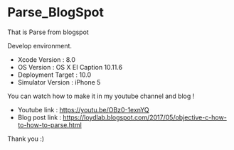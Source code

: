 # Parse_BlogSpot

That is Parse from blogspot

Develop environment.

- Xcode Version : 8.0
- OS Version : OS X EI Caption 10.11.6
- Deployment Target : 10.0
- Simulator Version : iPhone 5

You can watch how to make it in my youtube channel and blog !

- Youtube link : https://youtu.be/OBz0-1exnYQ
- Blog post link : https://loydlab.blogspot.com/2017/05/objective-c-how-to-how-to-parse.html

Thank you :)
